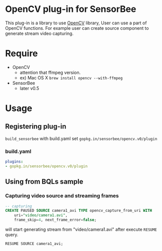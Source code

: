 # OpenCV plug-in for SensorBee

This plug-in is a library to use [OpenCV](http://opencv.org) library, User can use a part of OpenCV functions. For example user can create source component to generate stream video capturing.

# Require

* OpenCV
    * attention that ffmpeg version.
    * ex) Mac OS X `brew install opencv --with-ffmpeg`
* SensorBee
    * later v0.5

# Usage

## Registering plug-in

`build_sensorbee` with build.yaml set `gopkg.in/sensorbee/opencv.v0/plugin`

### build.yaml

```yaml
plugins:
- gopkg.in/sensorbee/opencv.v0/plugin
```

## Using from BQLs sample

### Capturing video source and streaming frames

```sql
-- capturing
CREATE PAUSED SOURCE camera1_avi TYPE opencv_capture_from_uri WITH
    uri="video/camera1.avi",
    frame_skip=4, next_frame_error=false;
```

will start generating stream from "video/camera1.avi" after execute `RESUME` query.

```
RESUME SOURCE camera1_avi;
```
